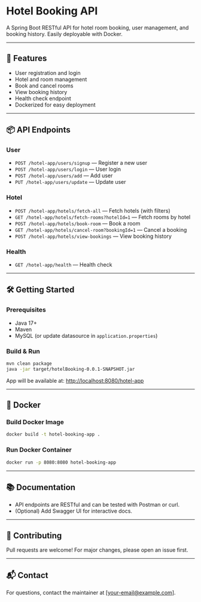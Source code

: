 # Hotel Booking API

A Spring Boot RESTful API for hotel room booking, user management, and booking history. Easily deployable with Docker.

---

## 🚀 Features
- User registration and login
- Hotel and room management
- Book and cancel rooms
- View booking history
- Health check endpoint
- Dockerized for easy deployment

---

## 📦 API Endpoints

### User
- `POST /hotel-app/users/signup` — Register a new user
- `POST /hotel-app/users/login` — User login
- `POST /hotel-app/users/add` — Add user
- `PUT /hotel-app/users/update` — Update user

### Hotel
- `POST /hotel-app/hotels/fetch-all` — Fetch hotels (with filters)
- `GET /hotel-app/hotels/fetch-rooms?hotelId=1` — Fetch rooms by hotel
- `POST /hotel-app/hotels/book-room` — Book a room
- `GET /hotel-app/hotels/cancel-room?bookingId=1` — Cancel a booking
- `POST /hotel-app/hotels/view-bookings` — View booking history

### Health
- `GET /hotel-app/health` — Health check

---

## 🛠️ Getting Started

### Prerequisites
- Java 17+
- Maven
- MySQL (or update datasource in `application.properties`)

### Build & Run
```sh
mvn clean package
java -jar target/hotelBooking-0.0.1-SNAPSHOT.jar
```

App will be available at: [http://localhost:8080/hotel-app](http://localhost:8080/hotel-app)

---

## 🐳 Docker

### Build Docker Image
```sh
docker build -t hotel-booking-app .
```

### Run Docker Container
```sh
docker run -p 8080:8080 hotel-booking-app
```

---

## 📚 Documentation
- API endpoints are RESTful and can be tested with Postman or curl.
- (Optional) Add Swagger UI for interactive docs.

---

## 🤝 Contributing
Pull requests are welcome! For major changes, please open an issue first.

---

## 📬 Contact
For questions, contact the maintainer at [your-email@example.com]. 